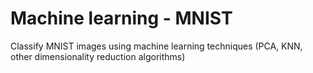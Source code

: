 # Machine learning - MNIST
Classify MNIST images using machine learning techniques (PCA, KNN, other dimensionality reduction algorithms)
